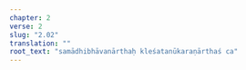 ```yaml
---
chapter: 2
verse: 2
slug: "2.02"
translation: ""
root_text: "samādhibhāvanārthaḥ kleśatanūkaraṇārthaś ca"
---
```


